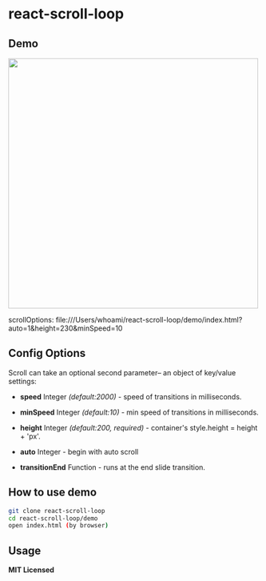 # react-scroll-loop

## Demo

<p>
<img src="https://github.com/qilovehua/react-scroll-loop/blob/master/demo/scroll-loop.gif" width="500" />
<p>
scrollOptions:
file:///Users/whoami/react-scroll-loop/demo/index.html?auto=1&height=230&minSpeed=10

## Config Options

Scroll can take an optional second parameter– an object of key/value settings:

- **speed** Integer *(default:2000)* - speed of transitions in milliseconds.

- **minSpeed** Integer *(default:10)* - min speed of transitions in milliseconds.

- **height** Integer *(default:200, required)* - container's style.height = height + 'px'.

- **auto** Integer - begin with auto scroll

- **transitionEnd** Function - runs at the end slide transition.

## How to use demo

```bash
git clone react-scroll-loop
cd react-scroll-loop/demo
open index.html (by browser)
```

## Usage


**MIT Licensed**
